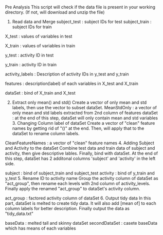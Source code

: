 Pre Analysis This script will check if the data file is present in your working directory. (If not, will download and unzip the file)

1. Read data and Merge subject_test : subject IDs for test
subject_train : subject IDs for train

X_test : values of variables in test

X_train : values of variables in train

y_test : activity ID in test

y_train : activity ID in train

activity_labels : Description of activity IDs in y_test and y_train

features : description(label) of each variables in X_test and X_train

dataSet : bind of X_train and X_test

2. Extract only mean() and std() Create a vector of only mean and std labels, then use the vector to subset dataSet.
MeanStdOnly : a vector of only mean and std labels extracted from 2nd column of features dataSet : at the end of this step, dataSet will only contain mean and std variables 3. Changing Column label of dataSet Create a vector of "clean" feature names by getting rid of "()" at the end. Then, will apply that to the dataSet to rename column labels.

CleanFeatureNames : a vector of "clean" feature names 4. Adding Subject and Activity to the dataSet Combine test data and train data of subject and activity, then give descriptive lables. Finally, bind with dataSet. At the end of this step, dataSet has 2 additonal columns 'subject' and 'activity' in the left side.

subject : bind of subject_train and subject_test activity : bind of y_train and y_test 5. Rename ID to activity name Group the activity column of dataSet as "act_group", then rename each levels with 2nd column of activity_levels. Finally apply the renamed "act_group" to dataSet's activity column.

act_group : factored activity column of dataSet 6. Output tidy data In this part, dataSet is melted to create tidy data. It will also add [mean of] to each column labels for better description. Finally output the data as "tidy_data.txt"

baseData : melted tall and skinny dataSet secondDataSet : casete baseData which has means of each variables
